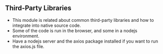 ## Third-Party Libraries

- This module is related about common third-party libraries and how to integrate into native source code.
- Some of the code is run in the browser, and some in a nodejs environment.
- Have a nodejs server and the axios package installed if you want to run the axios.js file.
